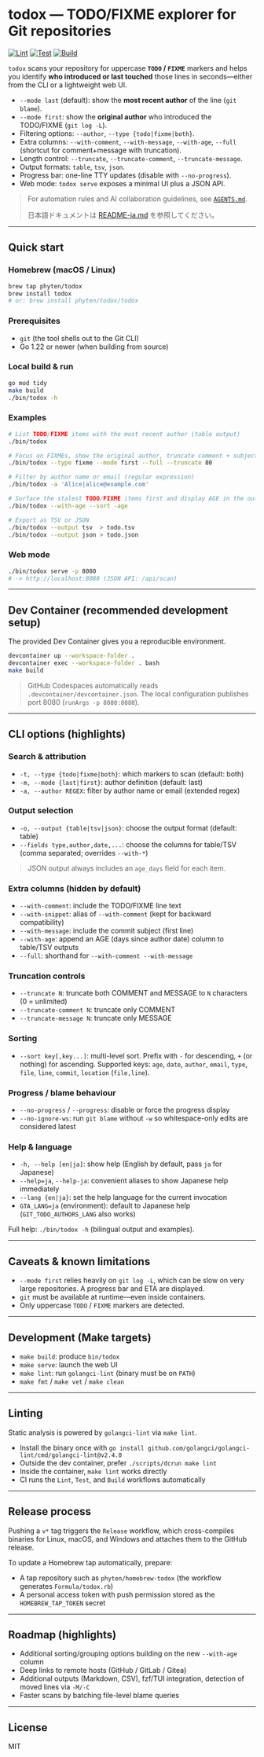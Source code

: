 # todox — TODO/FIXME explorer for Git repositories

[![Lint](https://github.com/phyten/todox/actions/workflows/lint.yml/badge.svg)](https://github.com/phyten/todox/actions/workflows/lint.yml)
[![Test](https://github.com/phyten/todox/actions/workflows/test.yml/badge.svg)](https://github.com/phyten/todox/actions/workflows/test.yml)
[![Build](https://github.com/phyten/todox/actions/workflows/build.yml/badge.svg)](https://github.com/phyten/todox/actions/workflows/build.yml)

`todox` scans your repository for uppercase **`TODO` / `FIXME`** markers and helps you
identify **who introduced or last touched** those lines in seconds—either from the CLI or a lightweight web UI.

- `--mode last` (default): show the **most recent author** of the line (`git blame`).
- `--mode first`: show the **original author** who introduced the TODO/FIXME (`git log -L`).
- Filtering options: `--author`, `--type {todo|fixme|both}`.
- Extra columns: `--with-comment`, `--with-message`, `--with-age`, `--full` (shortcut for comment+message with truncation).
- Length control: `--truncate`, `--truncate-comment`, `--truncate-message`.
- Output formats: `table`, `tsv`, `json`.
- Progress bar: one-line TTY updates (disable with `--no-progress`).
- Web mode: `todox serve` exposes a minimal UI plus a JSON API.

> For automation rules and AI collaboration guidelines, see [`AGENTS.md`](./AGENTS.md).
>
> 日本語ドキュメントは [README-ja.md](./README-ja.md) を参照してください。

---

## Quick start

### Homebrew (macOS / Linux)

```bash
brew tap phyten/todox
brew install todox
# or: brew install phyten/todox/todox
```

### Prerequisites

- `git` (the tool shells out to the Git CLI)
- Go 1.22 or newer (when building from source)

### Local build & run

```bash
go mod tidy
make build
./bin/todox -h
```

### Examples

```bash
# List TODO/FIXME items with the most recent author (table output)
./bin/todox

# Focus on FIXMEs, show the original author, truncate comment + subject to 80 characters
./bin/todox --type fixme --mode first --full --truncate 80

# Filter by author name or email (regular expression)
./bin/todox -a 'Alice|alice@example.com'

# Surface the stalest TODO/FIXME items first and display AGE in the output
./bin/todox --with-age --sort -age

# Export as TSV or JSON
./bin/todox --output tsv  > todo.tsv
./bin/todox --output json > todo.json
```

### Web mode

```bash
./bin/todox serve -p 8080
# -> http://localhost:8080 (JSON API: /api/scan)
```

---

## Dev Container (recommended development setup)

The provided Dev Container gives you a reproducible environment.

```bash
devcontainer up --workspace-folder .
devcontainer exec --workspace-folder . bash
make build
```

> GitHub Codespaces automatically reads `.devcontainer/devcontainer.json`.
> The local configuration publishes port 8080 (`runArgs -p 8080:8080`).

---

## CLI options (highlights)

### Search & attribution

- `-t, --type {todo|fixme|both}`: which markers to scan (default: both)
- `-m, --mode {last|first}`: author definition (default: last)
- `-a, --author REGEX`: filter by author name or email (extended regex)

### Output selection

- `-o, --output {table|tsv|json}`: choose the output format (default: table)
- `--fields type,author,date,...`: choose the columns for table/TSV (comma separated; overrides `--with-*`)

> JSON output always includes an `age_days` field for each item.

### Extra columns (hidden by default)

- `--with-comment`: include the TODO/FIXME line text
- `--with-snippet`: alias of `--with-comment` (kept for backward compatibility)
- `--with-message`: include the commit subject (first line)
- `--with-age`: append an AGE (days since author date) column to table/TSV outputs
- `--full`: shorthand for `--with-comment --with-message`

### Truncation controls

- `--truncate N`: truncate both COMMENT and MESSAGE to `N` characters (0 = unlimited)
- `--truncate-comment N`: truncate only COMMENT
- `--truncate-message N`: truncate only MESSAGE

### Sorting

- `--sort key[,key...]`: multi-level sort. Prefix with `-` for descending, `+` (or nothing) for ascending.
  Supported keys: `age`, `date`, `author`, `email`, `type`, `file`, `line`, `commit`, `location` (`file,line`).

### Progress / blame behaviour

- `--no-progress` / `--progress`: disable or force the progress display
- `--no-ignore-ws`: run `git blame` without `-w` so whitespace-only edits are considered latest

### Help & language

- `-h, --help [en|ja]`: show help (English by default, pass `ja` for Japanese)
- `--help=ja`, `--help-ja`: convenient aliases to show Japanese help immediately
- `--lang {en|ja}`: set the help language for the current invocation
- `GTA_LANG=ja` (environment): default to Japanese help (`GIT_TODO_AUTHORS_LANG` also works)

Full help: `./bin/todox -h` (bilingual output and examples).

---

## Caveats & known limitations

- `--mode first` relies heavily on `git log -L`, which can be slow on very large repositories. A progress bar and ETA are displayed.
- `git` must be available at runtime—even inside containers.
- Only uppercase `TODO` / `FIXME` markers are detected.

---

## Development (Make targets)

- `make build`: produce `bin/todox`
- `make serve`: launch the web UI
- `make lint`: run `golangci-lint` (binary must be on `PATH`)
- `make fmt` / `make vet` / `make clean`

---

## Linting

Static analysis is powered by `golangci-lint` via `make lint`.

- Install the binary once with `go install github.com/golangci/golangci-lint/cmd/golangci-lint@v2.4.0`
- Outside the dev container, prefer `./scripts/dcrun make lint`
- Inside the container, `make lint` works directly
- CI runs the `Lint`, `Test`, and `Build` workflows automatically

---

## Release process

Pushing a `v*` tag triggers the `Release` workflow, which cross-compiles binaries for Linux, macOS, and Windows and attaches them to the GitHub release.

To update a Homebrew tap automatically, prepare:

- A tap repository such as `phyten/homebrew-todox` (the workflow generates `Formula/todox.rb`)
- A personal access token with push permission stored as the `HOMEBREW_TAP_TOKEN` secret

---

## Roadmap (highlights)

- Additional sorting/grouping options building on the new `--with-age` column
- Deep links to remote hosts (GitHub / GitLab / Gitea)
- Additional outputs (Markdown, CSV), fzf/TUI integration, detection of moved lines via `-M/-C`
- Faster scans by batching file-level blame queries

---

## License

MIT
